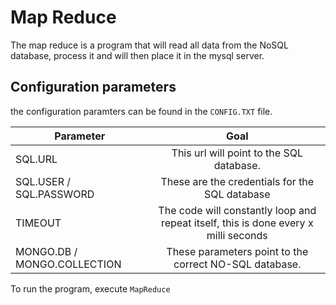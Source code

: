 # Map Reduce

The map reduce is a program that will read all data from the NoSQL database, process it and will then place it in the mysql server.


## Configuration parameters
the configuration paramters can be found in the `CONFIG.TXT` file.
 
 | Parameter     | Goal                | 
  | ------------- | :-----------------: |
  | SQL.URL       | This url will point to the SQL database.  | 
  | SQL.USER / SQL.PASSWORD        | These are the credentials for the SQL database  | 
  | TIMEOUT        | The code will constantly loop and repeat itself, this is done every x milli seconds  |
  | MONGO.DB / MONGO.COLLECTION          | These parameters point to the correct NO-SQL database. | 

To run the program, execute `MapReduce`